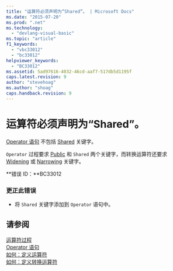 ```yaml
---
title: "运算符必须声明为“Shared”。 | Microsoft Docs"
ms.date: "2015-07-20"
ms.prod: ".net"
ms.technology: 
  - "devlang-visual-basic"
ms.topic: "article"
f1_keywords: 
  - "vbc33012"
  - "bc33012"
helpviewer_keywords: 
  - "BC33012"
ms.assetid: 5ad97616-4032-46cd-aaf7-517db5d1195f
caps.latest.revision: 9
author: "stevehoag"
ms.author: "shoag"
caps.handback.revision: 9
---
```

# 运算符必须声明为“Shared”。
[Operator 语句](../../visual-basic/language-reference/statements/operator-statement.md) 不包括 [Shared](../../visual-basic/language-reference/modifiers/shared.md) 关键字。  
  
 `Operator` 过程要求 [Public](../../visual-basic/language-reference/modifiers/public.md) 和 `Shared` 两个关键字，而转换运算符还要求 [Widening](../../visual-basic/language-reference/modifiers/widening.md) 或 [Narrowing](../../visual-basic/language-reference/modifiers/narrowing.md) 关键字。  
  
 **错误 ID：**BC33012  
  
### 更正此错误  
  
-   将 `Shared` 关键字添加到 `Operator` 语句中。  
  
## 请参阅  
 [运算符过程](../../visual-basic/programming-guide/language-features/procedures/operator-procedures.md)   
 [Operator 语句](../../visual-basic/language-reference/statements/operator-statement.md)   
 [如何：定义运算符](../../visual-basic/programming-guide/language-features/procedures/how-to-define-an-operator.md)   
 [如何：定义转换运算符](../../visual-basic/programming-guide/language-features/procedures/how-to-define-a-conversion-operator.md)